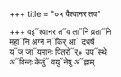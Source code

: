 +++
title = "०५ वैश्वानर तव"

+++
वइ᳓श्वानर त᳓व ता᳓नि व्रता᳓नि  
महा᳓नि अग्ने न᳓किर् आ᳓ दधर्ष  
य᳓ज् जा᳓यमानः पितरो᳓र्+ उप᳓स्थे  
अ᳓विन्दः केतुं᳓ वयु᳓नेषु अ᳓ह्नाम्